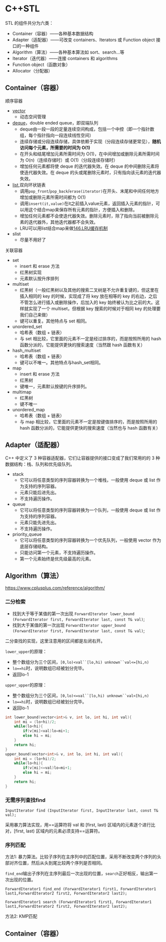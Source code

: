 # C++STL

STL 的组件共分为六类：

* Container（容器）——各种基本数据结构
* Adapter（适配器）——可改变 containers、Iterators 或 Function object 接口的一种组件
* Algorithm（算法）——各种基本算法如 sort、search…等
* Iterator（迭代器）——连接 containers 和 algorithms
* Function object（函数对象）
* Allocator（分配器）

## Container（容器）

顺序容器
* [vector](./codes/vector_test.cpp)
  * 动态空间管理
* [deque](./codes/deque_test.cpp)，double ended queue，即双端队列
  * deque由一段一段的定量连续空间构成，包括一个中控（即一个指针数组，每个指针指向一段连续线性空间）
  * 连续存储或分段连续存储，具体依赖于实现（分段连续存储更常见），**随机访问每个元素，所需要的时间为 O(1)**
  * 在开头和结尾增加元素所需时间为 O(1)，在中间增加或删除元素所需时间为 O(n)（连续存储时）或 O(1)（分段连续存储时）
  * 增加任何元素都将使 deque 的迭代器失效。在 deque 的中间删除元素将使迭代器失效。在 deque 的头或尾删除元素时，只有指向该元素的迭代器失效。
* [list](codes/list_test.cpp),双向环状链表
  * 调用`pop_front`/`pop_back`/`erase(iterator)`在开头、末尾和中间任何地方增加或删除元素所需时间都为 O(1)
  * 调用`insert(it,value)`在it之前插入value元素，返回插入元素的指针，可以用这个结合map来保存所有元素的指针，方便插入和删除。
  * 增加任何元素都不会使迭代器失效。删除元素时，除了指向当前被删除元素的迭代器外，其他迭代器都不会失效。
  * LRU可以用list结合map来做[146.LRU缓存机制](leetcode/146.LRU缓存机制.cpp)
* slist
  * 尽量不用好了


关联容器
* set
  * insert 和 erase 方法
  * 红黑树实现
  * 元素默认按升序排列
* multiset
  * 红黑树（一般红黑树以及其他的搜索二叉树是不允许重复键的，但这里在插入相同的 key 的时候，实现成了将 key 放在相等的 key 的右边，之后不管怎么进行插入或删除操作，后加入的 key 始终被认为比之前的大。这样就实现了一个 multiset，但根据 key 搜索的时候对于相同 key 的处理要我们自己来做）
  * 键可以重复。其他特点与 set 相同。
* unordered_set
  * 哈希表（数组 + 链表）
  * 与 set 相比较，它里面的元素不一定是经过排序的，而是按照所用的 hash 函数分派的，它能提供更快的搜索速度（当然跟 hash 函数有关）
* hash_multiset
  * 哈希表（数组 + 链表）
  * 键可以不唯一。其他特点与hash_set相同。
* map
  * insert 和 erase 方法
  * 红黑树
  * 键唯一，元素默认按键的升序排列。
* multimap
  * 红黑树
  * 键不唯一
* unordered_map
  * 哈希表（数组 + 链表）
  * 与 map 相比较，它里面的元素不一定是按键值排序的，而是按照所用的 hash 函数分派的，它能提供更快的搜索速度（当然也与 hash 函数有关）

## Adapter（适配器）

C++ 中定义了 3 种容器适配器，它们让容器提供的接口变成了我们常用的的 3 种数据结构：栈、队列和优先级队列。

* stack
  * 它可以将任意类型的序列容器转换为一个堆栈，一般使用 deque 或 list 作为支持的序列容器。
  * 元素只能后进先出。
  * 不支持遍历操作。
* queue
  * 它可以将任意类型的序列容器转换为一个队列，一般使用 deque 或 list 作为支持的序列容器。
  * 元素只能先进先出。
  * 不支持遍历操作。
* priority_queue
  * 它可以将任意类型的序列容器转换为一个优先队列，一般使用 vector 作为底层存储结构。
  * 只能访问第一个元素，不支持遍历操作。
  * 第一个元素始终是优先级最高的元素。


## Algorithm（算法）

https://www.cplusplus.com/reference/algorithm/

### 二分检索 

* 找到大于等于某值的第一次出现 `ForwardIterator lower_bound (ForwardIterator first, ForwardIterator last, const T& val)`;
* 找到大于某值的第一次出现 `ForwardIterator upper_bound (ForwardIterator first, ForwardIterator last, const T& val)`;

二分查找的实现，这里注意用的区间都是左闭右开。

`lower_upper`的原理：
* 整个数组分为三个区间，`[0,lo)<val``[lo,hi) unknown``val<=[hi,n)`
* `lo==hi`时，说明数组已经被划分完毕。
* 返回lo-1

`upper_upper`的原理：
* 整个数组分为三个区间，`[0,lo)<=val``[lo,hi) unknown``val<[hi,n)`
* `lo==hi`时，说明数组已经被划分完毕。
* 返回lo-1

```cpp
int lower_bound(vector<int>& v, int lo, int hi, int val){
    int mi = (lo+hi)/2;
    while(lo<hi){
        if(v[mi]<val)lo=mi+1;
        else hi = mi;
    }
    return hi;
}
upper_bound(vector<int>& v, int lo, int hi, int val){
    int mi = (lo+hi)/2;
    while(lo<hi){
        if(v[mi]<=val)lo=mi+1;
        else hi = mi;
    }
    return hi;
}
```

### 无需序列查找find

`InputIterator find (InputIterator first, InputIterator last, const T& val);`

采用暴力算法实现，用==运算符将 val 和 [first, last) 区域内的元素逐个进行比对，[first, last) 区域内的元素必须支持==运算符。

### 序列匹配

方法1: 暴力算法。比较子序列在主序列中的匹配位置，采用不断改变两个序列的头部对齐位置，然后从头到尾比较两个序列是否相同。

`find_end`输出子序列在主序列最后一次出现的位置，`search`正好相反，输出第一次出现的位置。

`ForwardIterator1 find_end (ForwardIterator1 first1, ForwardIterator1 last1,ForwardIterator2 first2, ForwardIterator2 last2);`

`ForwardIterator1 search (ForwardIterator1 first1, ForwardIterator1 last1,ForwardIterator2 first2, ForwardIterator2 last2);`

方法2: KMP匹配




## Container（容器）
